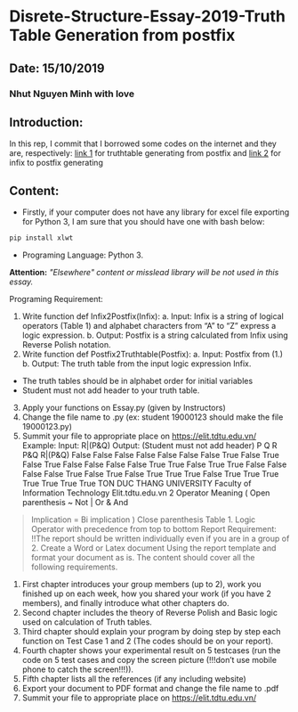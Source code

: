 # Disrete-Structure-Essay-2019-Truth Table Generation from postfix
## Date: 15/10/2019
### Nhut Nguyen Minh with love
## Introduction: 
In this rep, I commit that I borrowed some codes on the internet and they are, respectively: [link 1](https://github.com/benjameep/truth-table/blob/master/README.md) for truthtable generating from postfix and [link 2](https://rextester.com/VGJZ53355) for infix to postfix generating 

## Content:
- Firstly, if your computer does not have any library for excel file exporting for Python 3, I am sure that you should have one with bash below:
```bash
pip install xlwt
```
- Programing Language: Python 3.

**Attention:** *"Elsewhere" content or misslead library will be not used in this essay.* 

Programing Requirement:
1. Write function def Infix2Postfix(Infix):
a. Input: Infix is a string of logical operators (Table 1) and alphabet characters
from “A” to “Z” express a logic expression.
b. Output: Postfix is a string calculated from Infix using Reverse Polish notation.
2. Write function def Postfix2Truthtable(Postfix):
a. Input: Postfix from (1.)
b. Output: The truth table from the input logic expression Infix.
* The truth tables should be in alphabet order for initial variables
* Student must not add header to your truth table.
3. Apply your functions on Essay.py (given by Instructors)
4. Change the file name to <StudentID>.py (ex: student 19000123 should make the file
19000123.py)
5. Summit your file to appropriate place on https://elit.tdtu.edu.vn/
Example:
Input: R|(P&Q)
Output: (Student must not add header)
 P Q R P&Q R|(P&Q)
False False False False False
False False True False True
False True False False False
False True True False True
True False False False False
True False True False True
True True False True True
True True True True True
TON DUC THANG UNIVERSITY
Faculty of Information Technology
Elit.tdtu.edu.vn 2
Operator Meaning
( Open parenthesis
~ Not
| Or
& And
> Implication
= Bi implication
) Close parenthesis
Table 1. Logic Operator with precedence from top to bottom
Report Requirement:
!!The report should be written individually even if you are in a group of 2.
Create a Word or Latex document Using the report template and format your document
as is. The content should cover all the following requirements.
1. First chapter introduces your group members (up to 2), work you finished up on each
week, how you shared your work (if you have 2 members), and finally introduce what
other chapters do.
2. Second chapter includes the theory of Reverse Polish and Basic logic used on
calculation of Truth tables.
3. Third chapter should explain your program by doing step by step each function on Test
Case 1 and 2 (The codes should be on your report).
4. Fourth chapter shows your experimental result on 5 testcases (run the code on 5 test
cases and copy the screen picture (!!!don’t use mobile phone to catch the screen!!!)).
5. Fifth chapter lists all the references (if any including website)
6. Export your document to PDF format and change the file name to <StudentID>.pdf
7. Summit your file to appropriate place on https://elit.tdtu.edu.vn/
